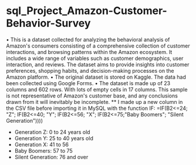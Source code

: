 # sql_Project_Amazon-Customer-Behavior-Survey
•	This is a dataset collected for analyzing the behavioral analysis of Amazon's consumers consisting of a comprehensive collection of customer interactions, and browsing patterns within the Amazon ecosystem. It includes a wide range of variables such as customer demographics, user interaction, and reviews. The dataset aims to provide insights into customer preferences, shopping habits, and decision-making processes on the Amazon platform. 
•	The original dataset is stored on Kaggle. The data had been collected using Google Forms.
•	The dataset is made up of 23 columns and 602 rows. With lots of empty cells in 17 columns. This sample is not representative of Amazon's customer base, and any conclusions drawn from it will inevitably be incomplete.
** I made up a new column in the CSV file before importing it in MySQL	with the function IF: =IF(B2<=24; "Z"; IF(B2<=40; "Y"; IF(B2<=56; "X"; IF(B2<=75;"Baby Boomers"; "Silent Generation"))))
- Generation Z: 0 to 24 years old 
- Generation Y: 25 to 40 years old 
- Generation X: 41 to 56 
- Baby Boomers: 57 to 75 
- Silent Generation: 76 and over
